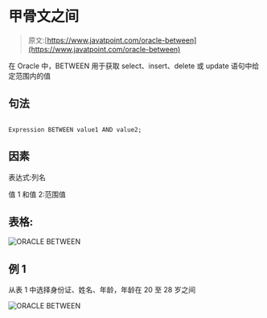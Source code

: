# 甲骨文之间

> 原文:[https://www.javatpoint.com/oracle-between](https://www.javatpoint.com/oracle-between)

在 Oracle 中，BETWEEN 用于获取 select、insert、delete 或 update 语句中给定范围内的值

## 句法

```

Expression BETWEEN value1 AND value2;

```

## 因素

表达式:列名

值 1 和值 2:范围值

## 表格:

![ORACLE BETWEEN](../Images/b5b8038fa6f2ce843c1ed515636277d2.png)

## 例 1

从表 1 中选择身份证、姓名、年龄，年龄在 20 至 28 岁之间

![ORACLE BETWEEN](../Images/76b1f34be72b29204bc0cce64ef653d1.png)
